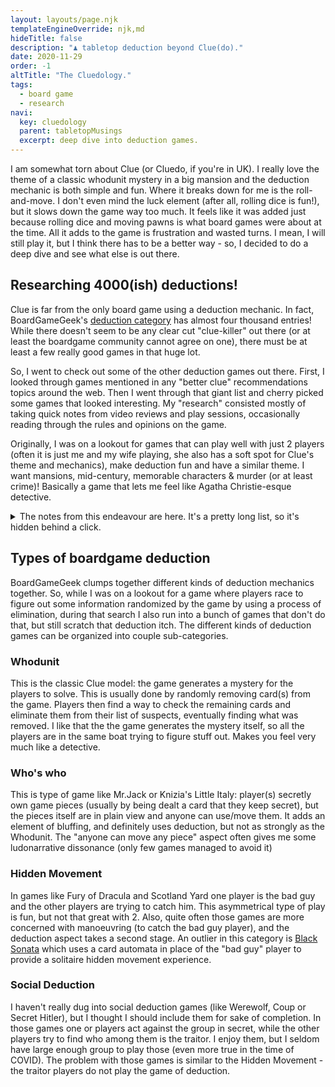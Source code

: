 ```yaml
---
layout: layouts/page.njk
templateEngineOverride: njk,md
hideTitle: false
description: "♟ tabletop deduction beyond Clue(do)."
date: 2020-11-29
order: -1
altTitle: "The Cluedology." 
tags: 
  - board game
  - research
navi:
  key: cluedology
  parent: tabletopMusings
  excerpt: deep dive into deduction games.
---
```

I am somewhat torn about Clue (or Cluedo, if you're in UK). I really love the theme of a classic whodunit mystery in a big mansion and the deduction mechanic is both simple and fun. Where it breaks down for me is the roll-and-move. I don't even mind the luck element (after all, rolling dice is fun!), but it slows down the game way too much. It feels like it was added just because rolling dice and moving pawns is what board games were about at the time. All it adds to the game is frustration and wasted turns. I mean, I will still play it, but I think there has to be a better way - so, I decided to do a deep dive and see what else is out there.


## Researching 4000(ish) deductions!
Clue is far from the only board game using a deduction mechanic. In fact, BoardGameGeek's [deduction category]((https://boardgamegeek.com/boardgamecategory/1039/deduction)) has almost four thousand entries! While there doesn't seem to be any clear cut "clue-killer" out there (or at least the boardgame community cannot agree on one), there must be at least a few really good games in that huge lot.

So, I went to check out some of the other deduction games out there. First, I looked through games mentioned in any "better clue" recommendations topics around the web. Then I went through that giant list and cherry picked some games that looked interesting. My "research" consisted mostly of taking quick notes from video reviews and play sessions, occasionally reading through the rules and opinions on the game.

Originally, I was on a lookout for games that can play well with just 2 players (often it is just me and my wife playing, she also has a soft spot for Clue's theme and mechanics), make deduction fun and have a similar theme. I want mansions, mid-century, memorable characters & murder (or at least crime)! Basically a game that lets me feel like Agatha Christie-esque detective.

<details>
<summary>The notes from this endeavour are here. It's a pretty long list, so it's hidden behind a click. </summary>

[Ghost Chase](https://boardgamegeek.com/boardgame/1533/ghost-chase) - don't remember how I stumbled upon this hidden movement game, but I love it! It has simple rules and beautiful art style (I am always a sucker for cross sections of buildings). The theme of chasing a ghost in the castle is also up my alley. If you are looking for a hidden movement game that is less fiddly than Fury of Dracula / more family friendly - this is it!

[Sherlock 13](https://boardgamegeek.com/boardgame/149869/sherlock-13) - pretty good game in 13 cards. It's just asking for cards, but this time it's symbols (kinda like guess who). Good because of that, but I miss the board and being only 13 cards makes it more about the mechanics than the atmosphere.

[Small Detectives](https://boardgamegeek.com/boardgame/229957/small-detectives) - meh, a little too mechanical and the art direction is not my cup of tea. Moving around in a way to block others (and yourself) from getting clues is a clever idea.

[Mr. Jack](https://boardgamegeek.com/boardgame/21763/mr-jack) - really good example of Who's-Who. Deduction kinda like NOIR - by seeing what has moved where and trying to guess the identity of the bad guy. There are more games in the line, so worth checking out what they change/ Not the classic murder mansion theme, but Sherlock and Jack the ripper are a good follow up.

[Codenames: Duet](https://boardgamegeek.com/video/143104/codenames-duet/every-game-awesome-codenames-duet) - Everyone seems to love Codenames - I checked the Duet version because the base doesn't play 2. I mean, it looks like a fun party game, but it's just Pyramid gameshow style word guessing. Not really what I am looking for as a clue replacement.

[13 Clues](https://boardgamegeek.com/boardgame/208766/13-clues) - it's OK, no board movement, just asking for info and guessing, so that's a minus. It has the sub categories/traits like Sherlock 13 (also colors!) to narrow down the search. Everyone else can see your cards, but you can't see yours - not sure how I feel about that mechanic. It works well, but I prefer the clue model of everyone trying to solve the same crime.

[Stop! Thief!](https://boardgamegeek.com/boardgame/215312/stop-thief) - app instead of a funky electronic device from the 70s, Automatic hidden movement game - meh - other games seem to do it bit better. The idea of pay to send police is kinda Sam&Max freelance detectives, and can be used instead of player elimination, but I think it will only work if you have an actual AI telling you if you guessed it.

[Clue Master Detective](https://boardgamegeek.com/boardgame/1561/clue-master-detective) - feels like house rules for clue, NEED to investigate it more to see what it really changes. Right now it seems just more of the same.

[Watson & Holmes](https://boardgamegeek.com/boardgame/182694/watson-holmes) - making map out of cards is fun, carriage tokens bidding for getting to a place first is also good (adding a token economy is something to consider in "fixing" clue). Sounds promising, but you can only play each case once, because when you know the answer, the game is done. The theme is not the same as clue (sherlock again), and, while it plays with 2, it is designed with more players in mind.

[Witness](https://boardgamegeek.com/boardgame/164265/witness) - Chinese telephone game for 4 players only :( Blake&Mortimer theme is nice, but not really a deduction game - isn't it? Not my cup of tea.

[Chronicles of Crime](https://boardgamegeek.com/boardgame/239188/chronicles-crime) - app driven game. Usually I am not a fan of those, but this one actually looks fun. Are the components even needed? Could have been just an app or even a video game and I don't think we would have lost anything. Feels more like a nice detective point&click adventure or even a CYOA game. Not much to do with clue, but might be fun solo game.

[Shivers](https://boardgamegeek.com/boardgame/287411/shivers) - more of an RPG, but the storybook looks awesome! Not released yet and limited replayability (scenarios), so not great for a game that would hit the table often (I will skip other scenario driven games for that reason - they are cool, but not what I am looking for here). Simple system, and some clever non-rpg mechanics (like finding details in artwork) gives it some potential for [fkr](/fkr) gaming.

[Suspicion](https://boardgamegeek.com/boardgame/204886/suspicion) - everyone is a jewel thief - so the theme is is kinda there. It has an awesome mid century art direction. A who's-who game (like Mr.Jack), where only you know which character you are. A bit too easy to figure out - needs house rules?

[Clue: Great Museum Caper](https://boardgamegeek.com/boardgame/1484/clue-great-museum-caper) - hidden movement, seems a bit too fiddly for its own good? There are definitely better hidden movement games. Skip.

[Scotland Yard](https://boardgamegeek.com/boardgame/438/scotland-yard) - classic hidden movement game. I think other games do it better, because here the map and components feel too fiddly.

[Outfoxed](https://boardgamegeek.com/boardgame/172931/outfoxed) - I was not sure of this one because of the animal theme, but it turns out to be a pretty good family deduction game. Love the plastic bit to find out traits of the criminal(?). I am glad they haven't gone with an app. Can be 3d printed, or even made with cardboard. Eliminating suspects based on traits - kinda guess who - is a fun addition. Whodunit. A little too simple for my liking, but a mine of ideas!

[Deadline](https://boardgamegeek.com/boardgame/145601/deadline) - coop whodunit - cases like the Sherlock Holmes detective games with a book of paragraphs, but NOIR theme. Hot tips are matches :D Collect symbols on cards, feels a bit kinda meh and fiddly.

[13 Dead End Dive](https://boardgamegeek.com/boardgame/1899/13-dead-end-drive)- reverse whodunit, good toy factor and theme. That's pretty much it - good kids game, but not really the same thing as Clue.

[Destination X](https://boardgamegeek.com/boardgame/223726/destination-x) - 1vs many, educational game about globe-trotting criminal (kinda like Carmen Sandiego) - doesn't feel like much of a game, more like a geography test. Has some merits, but Carmen did it better. 

[Arkham Noir](https://boardgamegeek.com/video/183292/arkham-noir-case-1-witch-cult-murders/) - solitare card game, so not much like Clue, but Cthulhu theme made me check it out. Symbol matching puzzle game. Sounds complex, but a good solo puzzle game with some emergent narratives.


[Phantom Society](https://boardgamegeek.com/boardgame/142197/phantom-society) - the theme is up my alley - big mansion + ghosts! However the game itself is fiddly with its bits and closing eyes. The gameplay is like NOIR, but Noir does it better and is not relying on collecting points. I think I own this from some old math-trade.

[3 Secrets](https://boardgamegeek.com/boardgame/218314/3-secrets) - 15min 20 question style parlour game. Next.)

[Mystery Abbey](https://boardgamegeek.com/boardgame/915/mystery-abbey) - For many this is the better clue. For me, the theme of Clue is much more fun. Each monk has traits - which seems to be a mechanic in many of the better ranked games. No dice rolls (kinda sad) and different rooms have different "powers" - that's cool! You can ask creative questions and for a response they get to ask you a question. The open ended questions make it feel more like an investigation. Not a fan of the turn limit and hunting for point. Overall, yep - feels like a more gamey version of clue, but monks are not as fun as mid-century murder mansions! However, awesome candidate for a retheme!!!

[Mystery Mansion](https://boardgamegeek.com/boardgame/2342/mystery-mansion) - Theme is cool, even if I don't care for the 3D board. Matching card pics to stuff on the board is a fun mechanic. Feels more like an adventure game than a deduction game.

[Electronic Talking Mystery Mansion](https://boardgamegeek.com/boardgame/2343/electronic-talking-mystery-mansion) - a reimagining of the game above. Feels somewhat lesser, the doll furniture are not as fun as spotting stuff in pictures.

[Mystery Express](https://boardgamegeek.com/boardgame/65907/mystery-express) - the theme is good (I am ok with swapping a mansion for a train), but the game feels a bit too fiddly - definitely fiddlier than its predecessor - mystery abbey.

[Cross Clues](https://boardgamegeek.com/boardgame/300753/cross-clues) - not really a deduction game, more of a word game.

[Vampire Radar](https://boardgamegeek.com/boardgame/174252/vampire-radar) - small hidden movement game. Very simple game about hunting a monster. Some tactical deduction. Easy to make own version.

[Automata Noir](https://boardgamegeek.com/boardgame/225449/automata-noir) - a retheme of NOIR: Deductive Mystery Game for Penny Arcade's Automata comic. I thought I already wrote about NOIR, but doesn't seems so. Good mini game of hidden movement - not a replacement for Clue, but a good compliment.
 
[Murder She Wrote](https://boardgamegeek.com/boardgame/2436/murder-she-wrote) - surprisingly decent vintage deduction game with an actual killer at large (player goes and kills NPCs around the board). The end game seems a bit meh, but the mechanic for hiding the kills is quite good. Also, it needs at least 4 (well, maybe 3) players to play and has a bit of social deduction mixed in.

[Murder Blood Mansion](https://boardgamegeek.com/boardgame/213301/murder-blood-mansion) - awesome art direction in this card game... I wish it also came with an awesome board in the same style. Not much in the style of clue, sadly.

[I say, Holmes](https://boardgamegeek.com/boardgame/159087/i-say-holmes-second-edition) - card game with Sherlock theme. Feels fiddly, and is more mechanics than theme. I am getting tired of browsing all those games - I removed so many from the list already, because they don't fit my criteria - why am I not removing this? Sherlock theme, I guess. Next.

[Ellery Queen's Mystery Magazine Game](https://boardgamegeek.com/boardgame/5137/ellery-queens-mystery-magazine-game) - paragraph-ish game kinda like sherlock holmes consulting detective, where you have to follow casebooks. Better solo game than clue replacement.

[Truths Too Terrible](https://boardgamegeek.com/boardgame/165828/truths-too-terrible) - card game with cthulhu noir theme, but the theme is very thin. Shame. It is just mechanical card counting. The deduction is not interesting - just look at cards with some words.

[Scooby-Doo Fright at the Fun Park](https://boardgamegeek.com/boardgame/207251/scooby-doo-fright-fun-park) - a simple roll-and-move deduction game for kids. It uses similar plastic "decoder" to Outfoxed. The latter is still a better game, but hey - there's another example of a decoder I can rip off ;) Also, as a fan of Scooby Doo it is a shame there is no good deduction game for that IP.

[Scooby-Doo Mystery Mine Board Game](https://boardgamegeek.com/boardgame/153601/scooby-doo-mystery-mine-board-game) - another plastic decoder, but this time as a part of mouse trap/fireball island type game. Awesome toy factor, but still kids only game. However, I do like that the "clues" you get just give you some small aspect that you need to figure out (a clue of lipstick will make you look who of the suspects wears a lipstick on their portrait). I quite like that "I-spy" element on the artwork (also seen in mystery mansion).

[Harry Potter and the Sorcerer's Stone Mystery at Hogwarts Game](https://boardgamegeek.com/boardgame/14379/harry-potter-and-sorcerers-stone-mystery-hogwarts) - it's basically Clue, but the board can be changed and there is also a ghost wondering about (you roll 2 dice, move yourself the total OR spend one on moving yourself, spend another on moving the ghost). Rolling a 1 makes you draw a special card (secret passage, one time special abilities, etc.) This is Clue with some extras, and I don't mind the theme - but it is not quite there my perfect Clue yet... but it is pretty close. Good ideas, but kinda poor execution.  

[Clue FX](https://boardgamegeek.com/boardgame/8069/clue-fx) - Clue without roll and move, and a gimmick electronic voice. I like the idea of each suspect being an envelope with one clue each and players not being the suspects. Also, plays 2 and has new minis. If I find it in a thrift store, I will pick it up. It has some good ideas, that could be used in my "dream Clue!"

Also checked through various version of Clue/do on bgg, but there isn't much info on most of them, and it seems pretty much all of them are just re-themes without any rule changes.

I checked bunch of other games, either before I started making notes and they didn't leave a lasting impression OR when taking notes I just had nothing good to say about them (usually because they missed the mark by a lot). There are also some games that have very little info, so I will want to find some more info about them in the future.

---END OF NOTES---
</details>

## Types of boardgame deduction
BoardGameGeek clumps together different kinds of deduction mechanics together. So, while I was on a lookout for a game where players race to figure out some information randomized by the game by using a process of elimination, during that search I also run into a bunch of games that don't do that, but still scratch that deduction itch. The different kinds of deduction games can be organized into couple sub-categories.  

### Whodunit 
This is the classic Clue model: the game generates a mystery for the players to solve. This is usually done by randomly removing card(s) from the game. Players then find a way to check the remaining cards and eliminate them from their list of suspects, eventually finding what was removed. I like that the the game generates the mystery itself, so all the players are in the same boat trying to figure stuff out. Makes you feel very much like a detective. 

### Who's who
This is type of game like Mr.Jack or Knizia's Little Italy: player(s) secretly own game pieces (usually by being dealt a card that they keep secret), but the pieces itself are in plain view and anyone can use/move them. It adds an element of bluffing, and definitely uses deduction, but not as strongly as the Whodunit. The "anyone can move any piece" aspect often gives me some ludonarrative dissonance (only few games managed to avoid it)   

### Hidden Movement
In games like Fury of Dracula and Scotland Yard one player is the bad guy and the other players are trying to catch him. This asymmetrical type of play is fun, but not that great with 2. Also, quite often those games are more concerned with manoeuvring (to catch the bad guy player), and the deduction aspect takes a second stage. An outlier in this category is [Black Sonata](https://boardgamegeek.com/boardgame/231218/black-sonata) which uses a card automata in place of the "bad guy" player to provide a solitaire hidden movement experience.
 
### Social Deduction
I haven't really dug into social deduction games (like Werewolf, Coup or Secret Hitler), but I thought I should include them for sake of completion. In those games one or players act against the group in secret, while the other players try to find who among them is the traitor. I enjoy them, but I seldom have large enough group to play those (even more true in the time of COVID). The problem with those games is similar to the Hidden Movement - the traitor players do not play the game of deduction.